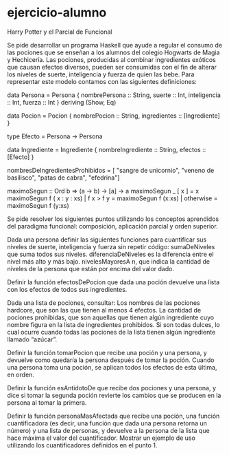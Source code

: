 # ejercicio-alumno

Harry Potter y el Parcial de Funcional


Se pide desarrollar un programa Haskell que ayude a regular el consumo de las pociones que se enseñan a los alumnos del colegio Hogwarts de Magia y Hechicería.
Las pociones, producidas al combinar ingredientes exóticos que causan efectos diversos, pueden ser consumidas con el fin de alterar los niveles de suerte, inteligencia y fuerza de quien las bebe.
Para representar este modelo contamos con las siguientes definiciones:


data Persona = Persona {
  nombrePersona :: String,
  suerte :: Int,
  inteligencia :: Int,
  fuerza :: Int
} deriving (Show, Eq)

data Pocion = Pocion {
  nombrePocion :: String,
  ingredientes :: [Ingrediente]
}

type Efecto = Persona -> Persona

data Ingrediente = Ingrediente {
  nombreIngrediente :: String,
  efectos :: [Efecto]
}

nombresDeIngredientesProhibidos = [
 "sangre de unicornio",
 "veneno de basilisco",
 "patas de cabra",
 "efedrina"]

maximoSegun :: Ord b => (a -> b) -> [a] -> a
maximoSegun _ [ x ] = x
maximoSegun  f ( x : y : xs)
  | f x > f y = maximoSegun f (x:xs)
  | otherwise = maximoSegun f (y:xs)


Se pide resolver los siguientes puntos utilizando los conceptos aprendidos del paradigma funcional: composición, aplicación parcial y orden superior.



Dada una persona definir las siguientes funciones para cuantificar sus niveles de suerte, inteligencia y fuerza sin repetir código:
sumaDeNiveles que suma todos sus niveles.
diferenciaDeNiveles es la diferencia entre el nivel más alto y más bajo.
nivelesMayoresA n, que indica la cantidad de niveles de la persona que están por encima del valor dado.

Definir la función efectosDePocion que dada una poción devuelve una lista con los efectos de todos sus ingredientes.

Dada una lista de pociones, consultar:
Los nombres de las pociones hardcore, que son las que tienen al menos 4 efectos.
La cantidad de pociones prohibidas, que son aquellas que tienen algún ingrediente cuyo nombre figura en la lista de ingredientes prohibidos.
Si son todas dulces, lo cual ocurre cuando todas las pociones de la lista tienen algún ingrediente llamado “azúcar”.

Definir la función tomarPocion que recibe una poción y una persona, y devuelve como quedaría la persona después de tomar la poción. Cuando una persona toma una poción, se aplican todos los efectos de esta última, en orden.

Definir la función esAntidotoDe que recibe dos pociones y una persona, y dice si tomar la segunda poción revierte los cambios que se producen en la persona al tomar la primera.

Definir la función personaMasAfectada que recibe una poción, una función cuantificadora (es decir, una función que dada una persona retorna un número) y una lista de personas, y devuelve a la persona de la lista que hace máxima el valor del cuantificador. Mostrar un ejemplo de uso utilizando los cuantificadores definidos en el punto 1.